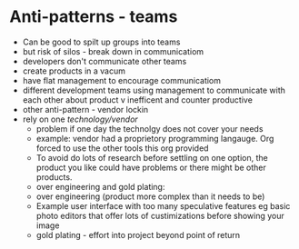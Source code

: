 # Anti-patterns - teams

* Can be good to spilt up groups into teams
* but risk of silos - break down in communicatiom
* developers don't communicate other teams
* create products in a vacum
* have flat management to encourage communicatiom
* different development teams using management to communicate with each other about product v inefficent and counter productive
* other anti-pattern - vendor lockin
* rely on one *technology/vendor*
  * problem if one day the technolgy does not cover your needs
  * example: vendor had a proprietory programming langauge. Org forced to use the other tools this org provided
  * To avoid do lots of research before settling on one option, the product you like could have problems or there might be other products.
  * over engineering and gold plating:
  * over engineering (product more complex than it needs to be)
  * Example user interface with too many speculative features eg basic photo editors that offer lots of custimizations before showing your image
  * gold plating - effort into project beyond point of return
